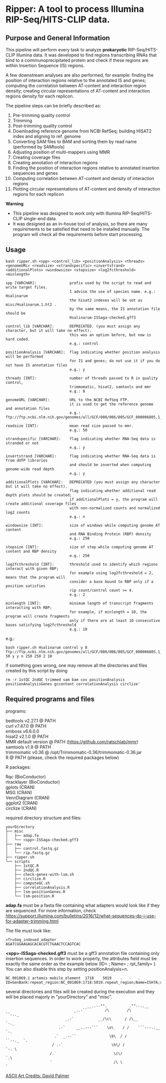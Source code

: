 # Ripper: A tool to process Illumina RIP-Seq/HITS-CLIP data.

## Purpose and General Information

This pipeline will perform every task to analyze **prokaryotic** RIP-Seq/HITS-CLIP Illumina data. It was developed to find regions transcribing RNAs that bind to a coimmunoprecipitated protein and check if these regions are within Insertion Sequence (IS) regions.  

A few downstream analyses are also performed, for example: finding the position of interaction regions relative to the annotated IS and genes; computing the correlation between AT-content and interaction region density; creating circular representations of AT-content and interaction regions density for each replicon.  

The pipeline steps can be briefly described as:  

1. Pre-trimming quality control  
2. Trimming  
3. Post-trimming quality control  
4. Downloading reference genome from NCBI RefSeq; building HISAT2 index and aligning to ref. genome  
5. Converting SAM files to BAM and sorting them by read name (performed by SAMtools)  
6. Adjusting position of multi-mappers using MMR  
7. Creating coverage files  
8. Creating annotation of interaction regions  
9. Finding the position of interaction regions relative to annotated insertion sequences and genes  
10. Computing correlation between AT-content and density of interaction regions  
11. Plotting circular representations of AT-content and density of interaction regions for each replicon  

**Warning**  

* This pipeline was designed to work only with Illumina RIP-Seq/HITS-CLIP single-end data.
* It was designed as an in-house tool of analysis, so there are many requirements to be satisfied that need to be installed manually. The program will check all the requirements before start processing.

## Usage

```
bash ripper.sh <spp> <control_lib> <positionAnalysis> <threads> <genomeURL> <readsize> <strandspecific> <invertstrand> <additionalPlots> <windowsize> <stepsize> <log2fcthreshold> <minlength>

spp [VARCHAR]:               prefix used by the script to read and write target files.
                             I advise the use of species name. e.g.: Hsalinarum
                             the hisat2 indexes will be set as misc/Hsalinarum.1.ht2 .
                             by the same means, the IS annotation file should be
                             Hsalinarum-ISSaga-checked.gff3

control_lib [VARCHAR]:       DEPRECATED. (you must assign any character, but it will take no effect).
                             this was an option before, but now is hard coded.
                             e.g.: control

positionAnalysis [VARCHAR]:  flag indicating whether position analysis will be performed
                             for IS and genes; do not use it if you do not have IS annotation files
                             e.g.: y

threads [INT]:               number of threads passed to R in quality control,
                             trimmomatic, hisat2, samtools and mmr
                             e.g.: 8

genomeURL [VARCHAR]:         URL to the NCBI RefSeq FTP.
                             it is used to get the reference genome and annotation files
                             e.g.: ftp://ftp.ncbi.nlm.nih.gov/genomes/all/GCF/000/006/805/GCF_000006805.1_ASM680v1/GCF_000006805.1_ASM680v1_genomic.fna.gz

readsize [INT]:              mean read size passed to mmr.
                             e.g.: 50

strandspecific [VARCHAR]:    flag indicating whether RNA-Seq data is stranded or not
                             e.g.: y

invertstrand [VARCHAR]:      flag indicating whether RNA-Seq data is from dUTP libraries
                             and should be inverted when computing genome-wide read depth
                             e.g.: y

additionalPlots [VARCHAR]:   DEPRECATED (you must assign any character but it will take no effect).
                             flag indicating whether additional read depth plots should be created;
                             if additionalPlots = y, the program will create additional coverage files
                             with non-normalized counts and normalized log2 counts
                             e.g.: n

windowsize [INT]:            size of windows while computing genome AT content
                             and RNA Binding Protein (RBP) density
                             e.g.: 250

stepsize [INT]:              size of step while computing genome AT content and RBP density
                             e.g.: 250

log2fcthreshold [INT]:       threshold used to identify which regions interact with given RBP;
                             for example using log2fcthreshold = 2, means that the program will
                             consider a base bound to RBP only if a position satisfies
                             rip count/control count >= 4.
                             e.g.: 2

minlength [INT]:             minimum length of transcript fragments interacting with RBP;
                             for example, if minlength = 10, the program will create fragments
                             only if there are at least 10 consecutive bases satisfying log2fcthreshold
                             e.g.: 10
```

e.g.:  

```
bash ripper.sh Hsalinarum control y 8 ftp://ftp.ncbi.nlm.nih.gov/genomes/all/GCF/000/006/805/GCF_000006805.1_ASM680v1/GCF_000006805.1_ASM680v1_genomic.fna.gz 50 y y n 250 250 2 10
```

if something goes wrong, one may remove all the directories and files created by this script by doing  

```
rm -r 1stQC 2ndQC trimmed sam bam cov positionAnalysis positionAnalysisGenes gccontent correlationAnalysis circlize'
```

## Required programs and files

programs:  

bedtools v2.27.1 @ PATH  
curl v7.47.0 @ PATH  
emboss v6.6.0.0  
hisat2 v2.1.0 @ PATH  
MMR default version @ PATH (https://github.com/ratschlab/mmr)  
samtools v1.9 @ PATH  
trimmomatic v0.36 @ /opt/Trimmomatic-0.36/trimmomatic-0.36.jar  
R @ PATH (please, check the required packages below)  

R packages:  

Rqc (BioConductor)  
rtracklayer (BioConductor)  
gplots (CRAN)  
MSG (CRAN)  
VennDiagram (CRAN)  
ggplot2 (CRAN)  
circlize (CRAN)  

required directory structure and files:  

```
yourDirectory
├── misc
│   ├── adap.fa
│   └── <spp>-ISSaga-checked.gff3
├── raw
│   ├── control.fastq.gz
│   └── rip.fastq.gz
├── ripper.sh
└── scripts
    ├── 1stQC.R
    ├── 2ndQC.R
    ├── check-genes-with-lsm.sh
    ├── circlize.R
    ├── computeGC.sh
    ├── correlationAnalysis.R
    ├── lsm-positionGenes.R
    └── lsm-position.R
```

**adap.fa** must be a fasta file containing what adapters would look like if they are sequenced. For more information, check https://support.illumina.com/bulletins/2016/12/what-sequences-do-i-use-for-adapter-trimming.html  

The file must look like:  

```
>TruSeq_indexed_adapter
AGATCGGAAGAGCACACGTCTGAACTCCAGTCAC
```

**\<spp\>-ISSaga-checked.gff3** must be a gff3 annotation file containing only insertion sequences. In order to work properly, the attributes field must be exactly the same order as the example below (ID= ; Name= ; rpt_family= ). You can also disable this step by setting positionAnalysis=n.  

```
NC_001869.1 artemis mobile_element  1718    5019    .   -   .   ID=GenBank:repeat_region:NC_001869:1718:5019.repeat_region;Name=ISH7A;rpt_family=ISNCY
```

several directories and files will be created during the execution and they will be placed majorly in "yourDirectory" and "misc".  


```
                                     __..--"".          .""--..__             
                               _..-``        /\        /\        ``-.._       
                           _.-`           __/\c\      / /\__           `-._   
                        .-`     __..---```    \o\    / /    ```---..__     `-.
                      .`  _.--``               \b\  / /               ``--._  `.
                     / .-`                      \h\/ /                      `-. \
                    /.`                          \c\/                          `.\
                    ´                            /\ \                            `

```

[ASCII Art Credits: David Palmer](http://www.ascii-art.de/ascii/s/scythe.txt)

